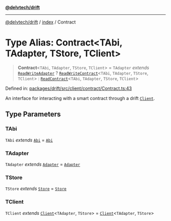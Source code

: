 [**@delvtech/drift**](../../README.md)

***

[@delvtech/drift](../../README.md) / [index](../README.md) / Contract

# Type Alias: Contract\<TAbi, TAdapter, TStore, TClient\>

> **Contract**\<`TAbi`, `TAdapter`, `TStore`, `TClient`\> = `TAdapter` *extends* [`ReadWriteAdapter`](../interfaces/ReadWriteAdapter.md) ? [`ReadWriteContract`](../classes/ReadWriteContract.md)\<`TAbi`, `TAdapter`, `TStore`, `TClient`\> : [`ReadContract`](../classes/ReadContract.md)\<`TAbi`, `TAdapter`, `TStore`, `TClient`\>

Defined in: [packages/drift/src/client/contract/Contract.ts:43](https://github.com/delvtech/drift/blob/95370f81f9813e8d583ed884b0b07657be0d8f2c/packages/drift/src/client/contract/Contract.ts#L43)

An interface for interacting with a smart contract through a drift
[`Client`](Client.md).

## Type Parameters

### TAbi

`TAbi` *extends* [`Abi`](Abi.md) = [`Abi`](Abi.md)

### TAdapter

`TAdapter` *extends* [`Adapter`](../interfaces/Adapter.md) = [`Adapter`](../interfaces/Adapter.md)

### TStore

`TStore` *extends* [`Store`](../interfaces/Store.md) = [`Store`](../interfaces/Store.md)

### TClient

`TClient` *extends* [`Client`](Client.md)\<`TAdapter`, `TStore`\> = [`Client`](Client.md)\<`TAdapter`, `TStore`\>
